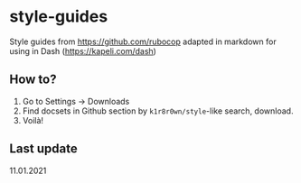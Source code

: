 # style-guides
Style guides from https://github.com/rubocop adapted in markdown for using in Dash (https://kapeli.com/dash)

## How to?

1. Go to Settings -> Downloads
2. Find docsets in Github section by `k1r8r0wn/style`-like search, download.
3. Voilà!

## Last update

11.01.2021
